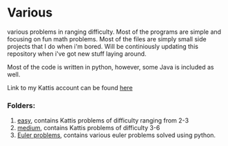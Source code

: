 # Various
various problems in ranging difficulty. Most of the programs are simple and focusing on fun math problems. Most of the files are simply small side projects that I do when i'm bored. Will be continiously updating this repository when i've got new stuff laying around.

Most of the code is written in python, however, some Java is included as well.

Link to my Kattis account can be found [here](https://open.kattis.com/users/fredrik-horn-dannert)
### Folders:

1) [easy](https://github.com/fr3632ho/Various/tree/master/src/easy), contains Kattis problems of difficulty ranging from 2-3
2) [medium](https://github.com/fr3632ho/Various/tree/master/src/medium), contains Kattis problems of difficulty 3-6
3) [Euler problems](https://github.com/fr3632ho/Various/tree/master/src/eulerproblems), contains various euler problems solved using python.
